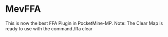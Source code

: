 # MevFFA
This is now the best FFA Plugin in PocketMine-MP. 
Note: The Clear Map is ready to use with the command /ffa clear
